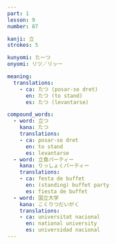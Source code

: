 ```yaml
---
part: 1
lesson: 9
number: 87

kanji: 立
strokes: 5

kunyomi: たーつ
onyomi: リツ／リッー

meaning:
  translations:
    - ca: たつ (posar-se dret)
      en: たつ (to stand)
      es: たつ (levantarse)

compound_words:
  - word: 立つ
    kana: たつ
    translations:
    - ca: posar-se dret
      en: to stand
      es: levantarse
  - word: 立食パーティー
    kana: りっしょくパーティー
    translations:
    - ca: festa de buffet
      en: (standing) buffet party​
      es: fiesta de buffet
  - word: 国立大学
    kana: こくりつだいがく
    translations:
    - ca: universitat nacional
      en: national university
      es: universidad nacional
---
```

